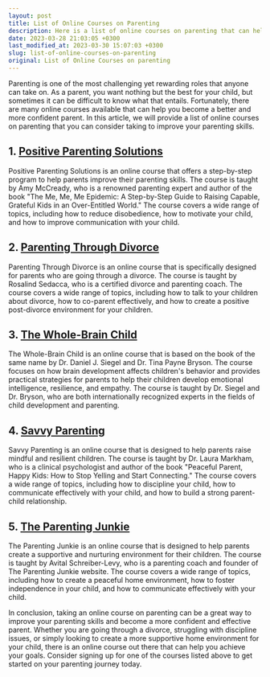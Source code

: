 ```yaml
---
layout: post
title: List of Online Courses on Parenting
description: Here is a list of online courses on parenting that can help you become better at nurturing your children and raising them in a healthy and supportive environment.
date: 2023-03-28 21:03:05 +0300
last_modified_at: 2023-03-30 15:07:03 +0300
slug: list-of-online-courses-on-parenting
original: List of Online Courses on parenting
---
```

Parenting is one of the most challenging yet rewarding roles that anyone can take on. As a parent, you want nothing but the best for your child, but sometimes it can be difficult to know what that entails. Fortunately, there are many online courses available that can help you become a better and more confident parent. In this article, we will provide a list of online courses on parenting that you can consider taking to improve your parenting skills.

## 1. [Positive Parenting Solutions](/parenting-and-family/positive-parenting-solutions-a-comprehensive-online-course-by-amy-mccready.html)

Positive Parenting Solutions is an online course that offers a step-by-step program to help parents improve their parenting skills. The course is taught by Amy McCready, who is a renowned parenting expert and author of the book "The Me, Me, Me Epidemic: A Step-by-Step Guide to Raising Capable, Grateful Kids in an Over-Entitled World." The course covers a wide range of topics, including how to reduce disobedience, how to motivate your child, and how to improve communication with your child.

## 2. [Parenting Through Divorce](/parenting-and-family/parenting-through-divorce-online-course-by-rosalind-sedacca.html)

Parenting Through Divorce is an online course that is specifically designed for parents who are going through a divorce. The course is taught by Rosalind Sedacca, who is a certified divorce and parenting coach. The course covers a wide range of topics, including how to talk to your children about divorce, how to co-parent effectively, and how to create a positive post-divorce environment for your children.

## 3. [The Whole-Brain Child](/parenting-and-family/the-whole-brain-child-online-course-by-dr-daniel-j-siegel-and-dr-tina-payne-bryson.html)

The Whole-Brain Child is an online course that is based on the book of the same name by Dr. Daniel J. Siegel and Dr. Tina Payne Bryson. The course focuses on how brain development affects children's behavior and provides practical strategies for parents to help their children develop emotional intelligence, resilience, and empathy. The course is taught by Dr. Siegel and Dr. Bryson, who are both internationally recognized experts in the fields of child development and parenting.

## 4. [Savvy Parenting](/parenting-and-family/savvy-parenting-online-course-by-dr-laura-markham.html)

Savvy Parenting is an online course that is designed to help parents raise mindful and resilient children. The course is taught by Dr. Laura Markham, who is a clinical psychologist and author of the book "Peaceful Parent, Happy Kids: How to Stop Yelling and Start Connecting." The course covers a wide range of topics, including how to discipline your child, how to communicate effectively with your child, and how to build a strong parent-child relationship.

## 5. [The Parenting Junkie](/parenting-and-family/the-parenting-junkie-online-course-by-avital-schreiber-levy.html)

The Parenting Junkie is an online course that is designed to help parents create a supportive and nurturing environment for their children. The course is taught by Avital Schreiber-Levy, who is a parenting coach and founder of The Parenting Junkie website. The course covers a wide range of topics, including how to create a peaceful home environment, how to foster independence in your child, and how to communicate effectively with your child.

In conclusion, taking an online course on parenting can be a great way to improve your parenting skills and become a more confident and effective parent. Whether you are going through a divorce, struggling with discipline issues, or simply looking to create a more supportive home environment for your child, there is an online course out there that can help you achieve your goals. Consider signing up for one of the courses listed above to get started on your parenting journey today.
